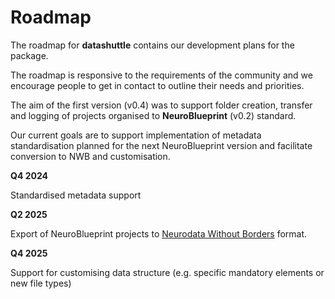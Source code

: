 # Roadmap

The roadmap for **datashuttle**
contains our development plans for the package.

The roadmap is responsive to the requirements
of the community and we encourage people to get in
contact to outline their needs and priorities.

The aim of the first version (v0.4) was to support folder
creation, transfer and logging of projects organised to
**NeuroBlueprint** (v0.2) standard.

Our current goals are to support implementation
of metadata standardisation planned for the next
NeuroBlueprint version and facilitate conversion to NWB and customisation.

**Q4 2024**

Standardised metadata support

**Q2 2025**

Export of NeuroBlueprint projects to [Neurodata Without Borders](https://www.nwb.org/) format.

**Q4 2025**

Support for customising data structure (e.g. specific mandatory elements or new file types)

